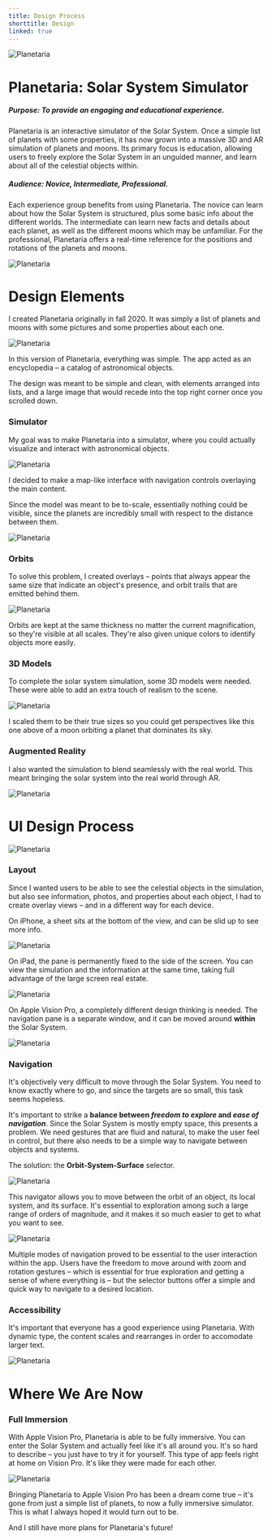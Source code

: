 ```yaml
---
title: Design Process
shorttitle: Design
linked: true
---
```


![Planetaria](/images/planetaria/splash.png)

# Planetaria: Solar System Simulator

##### Purpose: To provide an engaging and educational experience.

Planetaria is an interactive simulator of the Solar System. 
Once a simple list of planets with some properties, it has now grown 
into a massive 3D and AR simulation of planets and moons.
Its primary focus is education, allowing users to freely explore the
Solar System in an unguided manner, and learn about all of the celestial
objects within.

##### Audience: Novice, Intermediate, Professional.

Each experience group benefits from using Planetaria.
The novice can learn about how the Solar System is structured, plus some basic info about the different worlds.
The intermediate can learn new facts and details about each planet, as well as the different moons which may be unfamiliar.
For the professional, Planetaria offers a real-time reference for the positions and rotations of the planets and moons.

![Planetaria](/images/planetaria/header.png)

# Design Elements

I created Planetaria originally in fall 2020. It was simply a list of
planets and moons with some pictures and some properties about each one.

![Planetaria](/images/planetaria/design1.png)

In this version of Planetaria, everything was simple. The app
acted as an encyclopedia – a catalog of astronomical objects.

The design was meant to be simple and clean, with elements arranged
into lists, and a large image that would recede into the top right
corner once you scrolled down.

### Simulator

My goal was to make Planetaria into a simulator, where you could
actually visualize and interact with astronomical objects.

![Planetaria](/images/planetaria/design2.png)

I decided to make a map-like interface with navigation controls
overlaying the main content.

Since the model was meant to be to-scale, essentially nothing
could be visible, since the planets are incredibly small with respect
to the distance between them.

![Planetaria](/images/planetaria/preview2.png)

### Orbits

To solve this problem, I created overlays – points that always appear
the same size that indicate an object's presence, and orbit trails
that are emitted behind them.

![Planetaria](/images/planetaria/design3.png)

Orbits are kept at the same thickness no matter the current magnification, 
so they're visible at all scales. They're also given unique colors to identify objects more easily.

### 3D Models

To complete the solar system simulation, some 3D models were needed. These were able to add an extra
touch of realism to the scene.

![Planetaria](/images/planetaria/preview3.png)

I scaled them to be their true sizes so you could get perspectives like this one above of a moon
orbiting a planet that dominates its sky. 

### Augmented Reality

I also wanted the simulation to blend seamlessly with the real world. This meant bringing the 
solar system into the real world through AR.

![Planetaria](/images/planetaria/design4.png)

# UI Design Process

![Planetaria](/images/planetaria/design10.png)

### Layout

Since I wanted users to be able to see the celestial objects in the simulation, but also see 
information, photos, and properties about each object, I had to create overlay views – and in
a different way for each device.

On iPhone, a sheet sits at the bottom of the view, and can be slid up to see more info.

![Planetaria](/images/planetaria/design5.png)

On iPad, the pane is permanently fixed to the side of the screen. You can view the simulation
and the information at the same time, taking full advantage of the large screen real estate.

![Planetaria](/images/planetaria/design6.png)

On Apple Vision Pro, a completely different design thinking is needed. The navigation pane is 
a separate window, and it can be moved around **within** the Solar System.

![Planetaria](/images/planetaria/preview4.png)

### Navigation

It's objectively very difficult to move through the Solar System. You need to know exactly where
to go, and since the targets are so small, this task seems hopeless.

It's important to strike a **balance between *freedom to explore* and *ease of navigation***.
Since the Solar System is mostly empty space, this presents a problem.
We need gestures that are fluid and natural, to make the user feel in control,
but there also needs to be a simple way to navigate between objects and systems.

The solution: the **Orbit-System-Surface** selector.

![Planetaria](/images/planetaria/design7.png)

This navigator allows you to move between the orbit of an object, its local system, and its surface.
It's essential to exploration among such a large range of orders of magnitude, and it makes it
so much easier to get to what you want to see.

![Planetaria](/images/planetaria/design8.png)

Multiple modes of navigation proved to be essential to the user interaction within the app.
Users have the freedom to move around with zoom and rotation gestures – which is essential for
true exploration and getting a sense of where everything is – but the selector buttons offer a 
simple and quick way to navigate to a desired location.

### Accessibility

It's important that everyone has a good experience using Planetaria. With dynamic type, the content
scales and rearranges in order to accomodate larger text.

![Planetaria](/images/planetaria/design9.png)

# Where We Are Now

### Full Immersion

With Apple Vision Pro, Planetaria is able to be fully immersive. You can enter the Solar System
and actually feel like it's all around you. It's so hard to describe – you just have to try
it for yourself. This type of app feels right at home on Vision Pro. It's like they were made for each other.

![Planetaria](/images/planetaria/preview1.png)

Bringing Planetaria to Apple Vision Pro has been a dream come true – it's gone from just a simple 
list of planets, to now a fully immersive simulator. This is what I always hoped it would turn out to be.

And I still have more plans for Planetaria's future!
